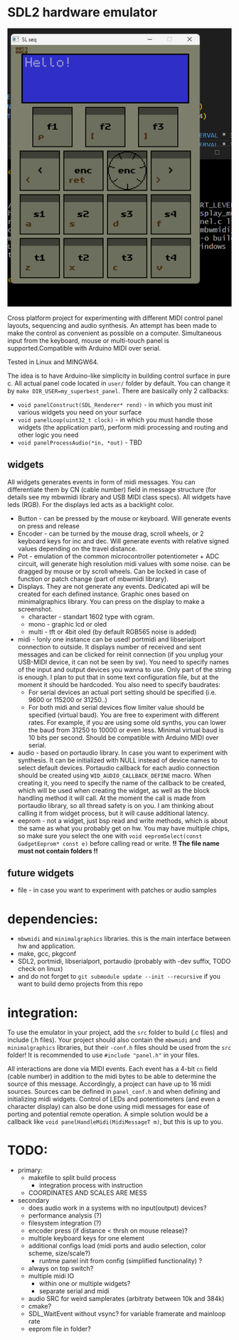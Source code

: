 # SDL2 hardware emulator

![](slseq.png "example")

Cross platform project for experimenting with different MIDI control panel layouts, sequencing and audio synthesis. An attempt has been made to make the control as convenient as possible on a computer. Simultaneous input from the keyboard, mouse or multi-touch panel is supported.Compatible with Arduino MIDI over serial.

Tested in Linux and MINGW64.

The idea is to have Arduino-like simplicity in building control surface in pure c. All actual panel code located in `user/` folder by default. You can change it by `make DIR_USER=my_superbest_panel`. There are basically only 2 callbacks:
- `void panelConstruct(SDL_Renderer* rend)` - in which you must init various widgets you need on your surface
- `void panelLoop(uint32_t clock)` - in which you must handle those widgets (the application part), perform midi processing and routing and other logic you need
- `void panelProcessAudio(*in, *out)` - TBD

## widgets
All widgets generates events in form of midi messages. You can differentiate them by CN (cable number) field in message structure (for details see my mbwmidi library and USB MIDI class specs). All widgets have leds (RGB). For the displays led acts as a backlight color.
- Button - can be pressed by the mouse or keyboard. Will generate events on press and release
- Encoder - can be turned by the mouse drag, scroll wheels, or 2 keyboard keys for inc and dec. Will generate events with relative signed values depending on the travel distance.
- Pot - emulation of the common microcontroller potentiometer + ADC circuit, will generate high resolution midi values with some noise. can be dragged by mouse or by scroll wheels. Can be locked in case of function or patch change (part of mbwmidi library).
- Displays. They are not generate any events. Dedicated api will be created for each defined instance. Graphic ones based on minimalgraphics library. You can press on the display to make a screenshot.
    - character - standart 1602 type with cgram.
    - mono - graphic lcd or oled
    - multi - tft or 4bit oled (by default RGB565 noise is added)
- midi - !only one instance can be used! portmidi and libserialport connection to outside. It displays number of received and sent messages and can be clicked for reinit connection (if you unplug your USB-MIDI device, it can not be seen by sw). You need to specify names of the input and output devices you wanna to use. Only part of the string is enough. I plan to put that in some text configuration file, but at the moment it should be hardcoded. You also need to specify baudrates:
    - For serial devices an actual port setting should be specified (i.e. 9600 or 115200 or 31250..)
    - For both midi and serial devices flow limiter value should be specified (virtual baud). You are free to experiment with different rates. For example, if you are using some old synths, you can lower the baud from 31250 to 10000 or even less. Minimal virtual baud is 10 bits per second.
Should be compatible with Arduino MIDI over serial.
- audio - based on portaudio library. In case you want to experiment with synthesis. It can be initialized with NULL instead of device names to select default devices. Portaudio callback for each audio connection should be created using `WID_AUDIO_CALLBACK_DEFINE` macro. When creating it, you need to specify the name of the callback to be created, which will be used when creating the widget, as well as the block handling method it will call. At the moment the call is made from portaudio library, so all thread safety is on you. I am thinking about calling it from widget process, but it will cause additional latency.
- eeprom - not a widget, just bsp read and write methods, which is about the same as what you probably get on hw. You may have multiple chips, so make sure you select the one with `void eepromSelect(const GadgetEeprom* const e)` before calling read or write. **!! The file name must not contain folders !!**

## future widgets
- file - in case you want to experiment with patches or audio samples

# dependencies:
- `mbwmidi` and `minimalgraphics` libraries. this is the main interface between hw and application.
- make, gcc, pkgconf
- SDL2, portmidi, libserialport, portaudio (probably with -dev suffix, TODO check on linux)
- and do not forget to `git submodule update --init --recursive` if you want to build demo projects from this repo

# integration:
To use the emulator in your project, add the `src` folder to build (.c files) and include (.h files). Your project should also contain the `mbwmidi` and `minimalgraphics` libraries, but their `-conf.h` files should be used from the `src` folder! It is recommended to use `#include "panel.h"` in your files.

All interactions are done via MIDI events. Each event has a 4-bit `cn` field (cable number) in addition to the midi bytes to be able to determine the source of this message. Accordingly, a project can have up to 16 midi sources. Sources can be defined in `panel_conf.h` and when defining and initializing midi widgets. Control of LEDs and potentiometers (and even a character display) can also be done using midi messages for ease of porting and potential remote operation. A simple solution would be a callback like `void panelHandleMidi(MidiMessageT m)`, but this is up to you.

# TODO:
- primary:
    - makefile to split build process
        - integration process with instruction
    - COORDINATES AND SCALES ARE MESS
- secondary
    - does audio work in a systems with no input(output) devices?
    - performance analysis (?)
    - filesystem integration (?)
    - encoder press (if distance < thrsh on mouse release)?
    - multiple keyboard keys for one element
    - additional configs load (midi ports and audio selection, color scheme, size/scale?)
        - runtme panel init from config (simplified functionality) ?
    - always on top switch?
    - multiple midi IO
        - within one or multiple widgets?
        - separate serial and midi
    - audio SRC for weird samplerates (arbitraty between 10k and 384k)
    - cmake?
    - SDL_WaitEvent without vsync? for variable framerate and mainloop rate
    - eeprom file in folder?

